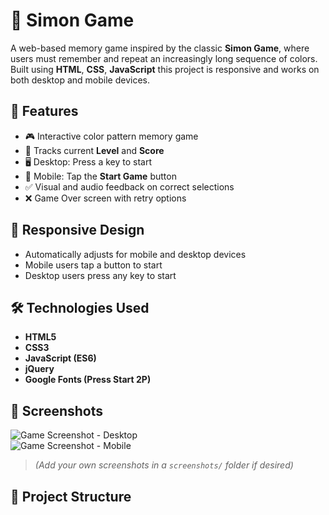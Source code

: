 # 🧠 Simon Game

A web-based memory game inspired by the classic **Simon Game**, where users must remember and repeat an increasingly long sequence of colors. Built using **HTML**, **CSS**, **JavaScript** this project is responsive and works on both desktop and mobile devices.

## 🚀 Features

- 🎮 Interactive color pattern memory game
- 🧠 Tracks current **Level** and **Score**
- 🖥️ Desktop: Press a key to start
- 📱 Mobile: Tap the **Start Game** button
- ✅ Visual and audio feedback on correct selections
- ❌ Game Over screen with retry options

## 📱 Responsive Design

- Automatically adjusts for mobile and desktop devices
- Mobile users tap a button to start
- Desktop users press any key to start

## 🛠️ Technologies Used

- **HTML5**
- **CSS3**
- **JavaScript (ES6)**
- **jQuery**
- **Google Fonts (Press Start 2P)**

## 🎨 Screenshots

![Game Screenshot - Desktop](./screenshots/desktop-simon.png)  
![Game Screenshot - Mobile](./screenshots/mobile-simon.png)

> *(Add your own screenshots in a `screenshots/` folder if desired)*

## 📂 Project Structure

